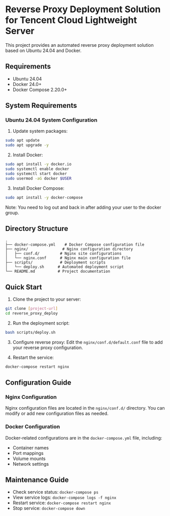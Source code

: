 # Reverse Proxy Deployment Solution for Tencent Cloud Lightweight Server

This project provides an automated reverse proxy deployment solution based on Ubuntu 24.04 and Docker.

## Requirements

- Ubuntu 24.04
- Docker 24.0+
- Docker Compose 2.20.0+

## System Requirements

### Ubuntu 24.04 System Configuration

1. Update system packages:
```bash
sudo apt update
sudo apt upgrade -y
```

2. Install Docker:
```bash
sudo apt install -y docker.io
sudo systemctl enable docker
sudo systemctl start docker
sudo usermod -aG docker $USER
```

3. Install Docker Compose:
```bash
sudo apt install -y docker-compose
```

Note: You need to log out and back in after adding your user to the docker group.

## Directory Structure

```
.
├── docker-compose.yml    # Docker Compose configuration file
├── nginx/               # Nginx configuration directory
│   ├── conf.d/         # Nginx site configurations
│   └── nginx.conf      # Nginx main configuration file
├── scripts/            # Deployment scripts
│   └── deploy.sh      # Automated deployment script
└── README.md          # Project documentation
```

## Quick Start

1. Clone the project to your server:
```bash
git clone [project-url]
cd reverse_proxy_deploy
```

2. Run the deployment script:
```bash
bash scripts/deploy.sh
```

3. Configure reverse proxy:
Edit the `nginx/conf.d/default.conf` file to add your reverse proxy configuration.

4. Restart the service:
```bash
docker-compose restart nginx
```

## Configuration Guide

### Nginx Configuration

Nginx configuration files are located in the `nginx/conf.d/` directory. You can modify or add new configuration files as needed.

### Docker Configuration

Docker-related configurations are in the `docker-compose.yml` file, including:
- Container names
- Port mappings
- Volume mounts
- Network settings

## Maintenance Guide

- Check service status: `docker-compose ps`
- View service logs: `docker-compose logs -f nginx`
- Restart service: `docker-compose restart nginx`
- Stop service: `docker-compose down` 